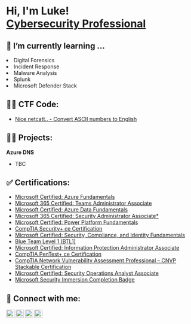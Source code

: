 <h1>Hi, I'm Luke! <br/><a href="https://www.linkedin.com/in/LukeRwilkinson/">Cybersecurity Professional</a></h1>

<h2>🌱 I’m currently learning ...</h2>
  <li>Digital Forensics</li>
  <li>Incident Response</li>
  <li>Malware Analysis</li>
  <li>Splunk</li>
  <li>Microsoft Defender Stack</li>


<h2> 🕵️‍♂️ CTF Code:</h2>

- [Nice netcatt.. - Convert ASCII numbers to English](https://github.com/Mrlukerwilkinson/convert_ascii_to_english)


<h2>👨‍💻 Projects:</h2>

<b> Azure DNS</b>
- TBC
  <!--
  - [Audit Azure DNS Records](https://github.com/)
  -->


<h2>✅ Certifications:</h2>

- [Microsoft Certified: Azure Fundamentals](https://learn.microsoft.com/en-gb/certifications/azure-fundamentals/)
- [Microsoft 365 Certified: Teams Administrator Associate](https://learn.microsoft.com/en-gb/certifications/m365-teams-administrator-associate/)
- [Microsoft Certified: Azure Data Fundamentals](https://learn.microsoft.com/en-gb/certifications/azure-data-fundamentals/)
- [Microsoft 365 Certified: Security Administrator Associate*](https://www.credly.com/earner/earned/badge/f86470eb-7f0c-49fd-9b4d-5a564b5579e5)
- [Microsoft Certified: Power Platform Fundamentals](https://learn.microsoft.com/en-gb/certifications/power-platform-fundamentals/)
- [CompTIA Security+ ce Certification](https://www.comptia.org/certifications/security)
- [Microsoft Certified: Security, Compliance, and Identity Fundamentals](https://learn.microsoft.com/en-gb/certifications/security-compliance-and-identity-fundamentals/)
- [Blue Team Level 1 (BTL1)](https://securityblue.team/why-btl1/)
- [Microsoft Certified: Information Protection Administrator Associate](https://learn.microsoft.com/en-gb/certifications/information-protection-administrator/)
- [CompTIA PenTest+ ce Certification](https://www.comptia.org/certifications/pentest)
- [CompTIA Network Vulnerability Assessment Professional – CNVP Stackable Certification](https://www.comptia.org/certifications/which-certification/stackable-certifications)
- [Microsoft Certified: Security Operations Analyst Associate](https://learn.microsoft.com/en-gb/certifications/security-operations-analyst/)
- [Microsoft Security Immersion Completion Badge](https://www.credly.com/badges/c76d3d0b-ae65-4b3f-8777-f8a756410d7d/public_url)


<h2> 🤳 Connect with me:</h2>

[<img align="left" alt="LukerWilkinson | Twitter" width="22px" src="https://cdn.jsdelivr.net/npm/simple-icons@v3/icons/twitter.svg" />][twitter]
[<img align="left" alt="LukerWilkinson | LinkedIn" width="22px" src="https://cdn.jsdelivr.net/npm/simple-icons@v3/icons/linkedin.svg" />][linkedin]
[<img align="left" alt="LukerWilkinson | BTLO" width="22px" src="https://blueteamlabs.online/images/logo.png" />][btlo]
[<img align="left" alt="LukerWilkinson | BTLO" width="22px" src="https://assets.tryhackme.com/img/logo/tryhackme_logo_full.svg" />][tryhackme]

[twitter]: https://twitter.com/lukerwilkinson
[linkedin]: https://linkedin.com/in/lukerwilkinson
[btlo]: https://https://blueteamlabs.online/public/user/377086154f390c02e9bb91
[tryhackme]: https://tryhackme.com/p/TEPG

<!--

Here are some ideas to get you started:

- 🔭 I’m currently working on ...

-->

